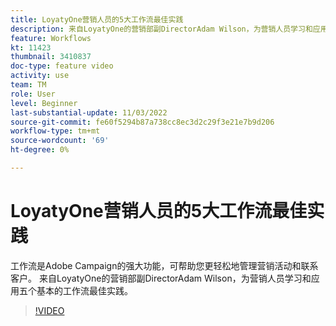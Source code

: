 ```yaml
---
title: LoyatyOne营销人员的5大工作流最佳实践
description: 来自LoyatyOne的营销部副DirectorAdam Wilson，为营销人员学习和应用五个基本的工作流最佳实践。
feature: Workflows
kt: 11423
thumbnail: 3410837
doc-type: feature video
activity: use
team: TM
role: User
level: Beginner
last-substantial-update: 11/03/2022
source-git-commit: fe60f5294b87a738cc8ec3d2c29f3e21e7b9d206
workflow-type: tm+mt
source-wordcount: '69'
ht-degree: 0%

---
```



# LoyatyOne营销人员的5大工作流最佳实践

工作流是Adobe Campaign的强大功能，可帮助您更轻松地管理营销活动和联系客户。 来自LoyatyOne的营销部副DirectorAdam Wilson，为营销人员学习和应用五个基本的工作流最佳实践。

>[!VIDEO](https://video.tv.adobe.com/v/3410837?quality=12)
